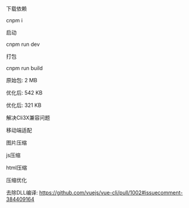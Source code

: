
下载依赖

cnpm i

启动

cnpm run dev

打包

cnpm run build


原始包: 2 MB

优化后: 542 KB

优化后: 321 KB



解决Cli3X兼容问题

移动端适配

图片压缩

js压缩

html压缩

压缩优化

去除DLL编译: https://github.com/vuejs/vue-cli/pull/1002#issuecomment-384409164